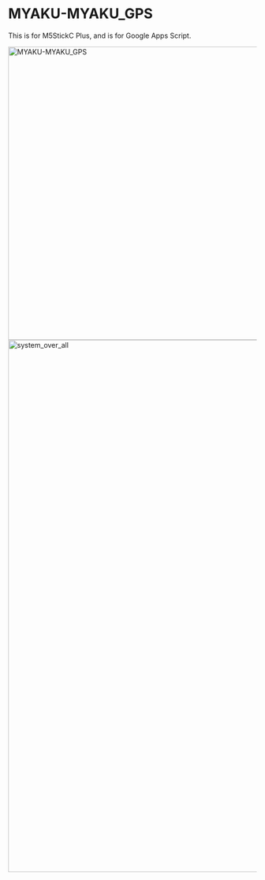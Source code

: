 # MYAKU-MYAKU_GPS
This is for M5StickC Plus, and is for Google Apps Script.

<img width="1070" height="595" alt="MYAKU-MYAKU_GPS" src="https://github.com/user-attachments/assets/5168fb65-d265-41f3-afdf-6e1c6e320f70" />

<img width="1920" height="1080" alt="system_over_all" src="https://github.com/user-attachments/assets/c816d53b-be8b-4e6c-a7ba-b98ec60e6bdc" />




